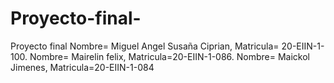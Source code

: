 # Proyecto-final-
Proyecto final Nombre= Miguel Angel Susaña Ciprian, Matricula= 20-EIIN-1-100. Nombre= Mairelin felix, Matricula=20-EIIN-1-086. Nombre= Maickol Jimenes, Matricula=20-EIIN-1-084
